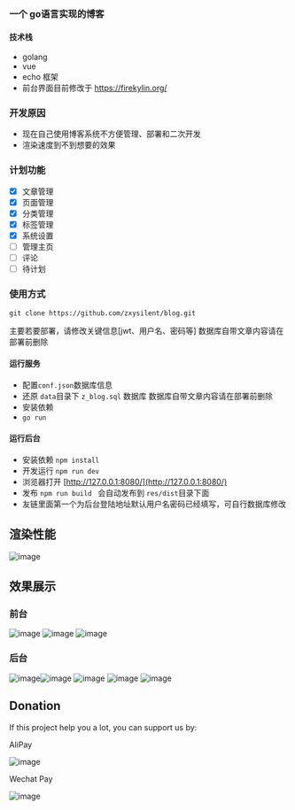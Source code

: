 ### 一个 go语言实现的博客 
#### 技术栈
- golang
- vue
- echo 框架
- 前台界面目前修改于 https://firekylin.org/
### 开发原因 
- 现在自己使用博客系统不方便管理、部署和二次开发
- 渲染速度到不到想要的效果
### 计划功能
- [x] 文章管理
- [x] 页面管理
- [x] 分类管理
- [x] 标签管理
- [x] 系统设置
- [ ] 管理主页
- [ ] 评论
- [ ] 待计划
### 使用方式
```
git clone https://github.com/zxysilent/blog.git
```
主要若要部署，请修改关键信息[jwt、用户名、密码等]
数据库自带文章内容请在部署前删除
####  运行服务
- 配置```conf.json```数据库信息
- 还原 ```data```目录下 ```z_blog.sql``` 数据库
数据库自带文章内容请在部署前删除
- 安装依赖
- ```go run```  
####  运行后台
- 安装依赖 ``` npm install ```
- 开发运行 ``` npm run dev ```
- 浏览器打开 [http://127.0.0.1:8080/](http://127.0.0.1:8080/)
- 发布 ```npm run build ``` 会自动发布到 ```res/dist```目录下面
- 友链里面第一个为后台登陆地址默认用户名密码已经填写，可自行数据库修改

## 渲染性能
![image](./data/imgs/benchmark.png)
## 效果展示
### 前台
![image](./data/imgs/front-0.png)
![image](./data/imgs/front-1.png)
![image](./data/imgs/front-2.png)
### 后台
![image](./data/imgs/backend-0.png)![image](./data/imgs/backend-1.png)
![image](./data/imgs/backend-2.png)
![image](./data/imgs/backend-3.png)
![image](./data/imgs/backend-4.png)

## Donation
If this project help you a lot, you can support us by:

AliPay

![image](./data/imgs/alipay.png)

Wechat Pay

![image](./data/imgs/wechatpay.png)
